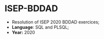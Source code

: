 # ISEP-BDDAD
* Resolution of ISEP 2020 BDDAD exercices;
* **Language**: SQL and PLSQL;
* **Year:** 2020
